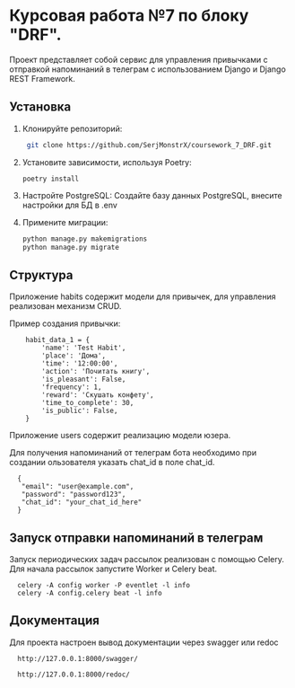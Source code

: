 # Курсовая работа №7 по блоку "DRF".

Проект представляет собой сервис для управления привычками с отправкой напоминаний в телеграм
с использованием Django и Django REST Framework.


## Установка

1. Клонируйте репозиторий:
   ```bash
    git clone https://github.com/SerjMonstrX/coursework_7_DRF.git
   
2. Установите зависимости, используя Poetry:

       poetry install

3. Настройте PostgreSQL:
Создайте базу данных PostgreSQL, внесите настройки для БД в .env

4. Примените миграции:
    ```bash
    python manage.py makemigrations
    python manage.py migrate

## Структура

Приложение habits содержит модели для привычек, для управления реализован механизм CRUD.

Пример создания привычки:

        habit_data_1 = {
            'name': 'Test Habit',
            'place': 'Дома',
            'time': '12:00:00',
            'action': 'Почитать книгу',
            'is_pleasant': False,
            'frequency': 1,
            'reward': 'Скушать конфету',
            'time_to_complete': 30,
            'is_public': False,
        }




Приложение users содержит реализацию модели юзера.

Для получения напоминаний от телеграм бота необходимо при создании ользователя указать chat_id в поле chat_id.

      {
       "email": "user@example.com",
       "password": "password123",
       "chat_id": "your_chat_id_here"
      }


## Запуск отправки напоминаний в телеграм

Запуск периодических задач рассылок реализован с помощью Celery.
Для начала рассылок запустите Worker и Celery beat.
   
      celery -A config worker -P eventlet -l info
      celery -A config.celery beat -l info

## Документация
Для проекта настроен вывод документации через swagger или redoc

      http://127.0.0.1:8000/swagger/

      http://127.0.0.1:8000/redoc/


